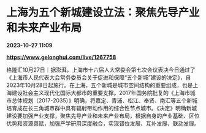 # 上海为五个新城建设立法：聚焦先导产业和未来产业布局

**2023-10-27 11:09**

**https://www.gelonghui.com/live/1267758**

格隆汇10月27日｜据澎湃，上海市十六届人大常委会第七次会议表决今日通过了《上海市人民代表大会常务委员会关于促进和保障“五个新城”建设的决定》，自2023年10月28日起施行。在上海，五个新城是城市空间结构的重要组成，也是上海建设社会主义现代化国际大都市的重要支撑。2017年国务院批复的《上海市城市总体规划（2017-2035）》明确，将嘉定、青浦、松江、奉贤、南汇等五个新城培育成在长三角城市群中具有辐射带动作用的综合性节点城市。《决定》明确新城建设要加强产业支撑，聚焦先导产业和未来产业布局，根据自身的产业基础、区位优势和资源禀赋，加强产学研用深度融合，实现错位发展、互补发展、联动发展。